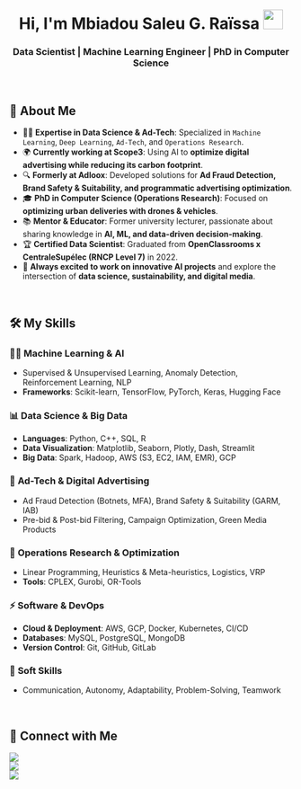 <h1 align="center">Hi, I'm Mbiadou Saleu G. Raïssa <img src="https://media.giphy.com/media/hvRJCLFzcasrR4ia7z/giphy.gif" width="35"></h1>
<p align="center">  
  <h3 align="center">Data Scientist | Machine Learning Engineer | PhD in Computer Science</h3>
</p>

<br>

## 🚀 About Me  

- 👩‍💻 **Expertise in Data Science & Ad-Tech**: Specialized in `Machine Learning`, `Deep Learning`, `Ad-Tech`, and `Operations Research`.  
- 🌍 **Currently working at Scope3**: Using AI to **optimize digital advertising while reducing its carbon footprint**.  
- 🔍 **Formerly at Adloox**: Developed solutions for **Ad Fraud Detection, Brand Safety & Suitability, and programmatic advertising optimization**.  
- 🎓 **PhD in Computer Science (Operations Research)**: Focused on **optimizing urban deliveries with drones & vehicles**.  
- 📚 **Mentor & Educator**: Former university lecturer, passionate about sharing knowledge in **AI, ML, and data-driven decision-making**.  
- 🏆 **Certified Data Scientist**: Graduated from **OpenClassrooms x CentraleSupélec (RNCP Level 7)** in 2022.  
- 🧠 **Always excited to work on innovative AI projects** and explore the intersection of **data science, sustainability, and digital media**.  

<br>

## 🛠️ My Skills  

### 🧑‍💻 **Machine Learning & AI**  
- Supervised & Unsupervised Learning, Anomaly Detection, Reinforcement Learning, NLP  
- **Frameworks**: Scikit-learn, TensorFlow, PyTorch, Keras, Hugging Face  

### 📊 **Data Science & Big Data**  
- **Languages**: Python, C++, SQL, R  
- **Data Visualization**: Matplotlib, Seaborn, Plotly, Dash, Streamlit  
- **Big Data**: Spark, Hadoop, AWS (S3, EC2, IAM, EMR), GCP  

### 🎯 **Ad-Tech & Digital Advertising**  
- Ad Fraud Detection (Botnets, MFA), Brand Safety & Suitability (GARM, IAB)  
- Pre-bid & Post-bid Filtering, Campaign Optimization, Green Media Products  

### 📡 **Operations Research & Optimization**  
- Linear Programming, Heuristics & Meta-heuristics, Logistics, VRP  
- **Tools**: CPLEX, Gurobi, OR-Tools  

### ⚡ **Software & DevOps**  
- **Cloud & Deployment**: AWS, GCP, Docker, Kubernetes, CI/CD  
- **Databases**: MySQL, PostgreSQL, MongoDB  
- **Version Control**: Git, GitHub, GitLab  

### 🤝 **Soft Skills**  
- Communication, Autonomy, Adaptability, Problem-Solving, Teamwork  

<br/>

## 💬 Connect with Me  

[![](https://img.shields.io/badge/FIND_ME_ON-LinkedIn-0A66C2?style=for-the-badge&logo=LinkedIn)](https://www.linkedin.com/in/gertrude-ra%C3%AFssa-mbiadou-saleu-82b561a5/)  
[![](https://img.shields.io/badge/CHECK_OUT-My_Website-2FCEA0?style=for-the-badge&logo=Skyliner)](https://raissasaleu.netlify.app/)  
[![](https://img.shields.io/badge/EXPLORE-My_GitHub-181717?style=for-the-badge&logo=GitHub)](https://github.com/raissaSaleu)  
